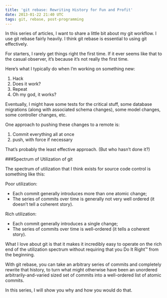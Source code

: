 ```yaml
---
title: 'git rebase: Rewriting History for Fun and Profit'
date: 2013-01-22 21:40 UTC
tags: git, rebase, post-programming
---
```


In this series of articles, I want to share a little bit about my git workflow. I use git rebase fairly heavily. I think git rebase is essential to using git effectively.

For starters, I rarely get things right the first time. If it ever seems like that to the casual observer, it’s because it’s not really the first time.

Here’s what I typically do when I’m working on something new:

1. Hack
2. Does it work?
3. Repeat
4. Oh my god, it works?

Eventually, I might have some tests for the critical stuff, some database migrations (along with associated schema changes), some model changes, some controller changes, etc.

One approach to pushing these changes to a remote is:

1. Commit everything all at once
2. push, with force if necessary

That’s probably the least effective approach. (But who hasn’t done it?)

###Spectrum of Utilization of git

The spectrum of utilization that I think exists for source code control is something like this:

Poor utilization:

- Each commit generally introduces more than one atomic change;
- The series of commits over time is generally not very well ordered (it doesn’t tell a coherent story).

Rich utilization:

+ Each commit generally introduces a single change;
+ The series of commits over time is well-ordered (it tells a coherent story).

What I love about git is that it makes it incredibly easy to operate on the rich end of the utilization spectrum without requiring that you Do It Right™ from the beginning.

With git rebase, you can take an arbitrary series of commits and completely rewrite that history, to turn what might otherwise have been an unordered arbitrarily-and-varied sized set of commits into a well-ordered list of atomic commits.

In this series, I will show you why and how you would do that.
